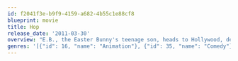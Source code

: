 ```yaml
---
id: f2041f3e-b9f9-4159-a682-4b55c1e88cf8
blueprint: movie
title: Hop
release_date: '2011-03-30'
overview: "E.B., the Easter Bunny's teenage son, heads to Hollywood, determined to become a drummer in a rock 'n' roll band. In LA, he's taken in by Fred after the out-of-work slacker hits E.B. with his car."
genres: '[{"id": 16, "name": "Animation"}, {"id": 35, "name": "Comedy"}, {"id": 10751, "name": "Family"}]'
---
```

